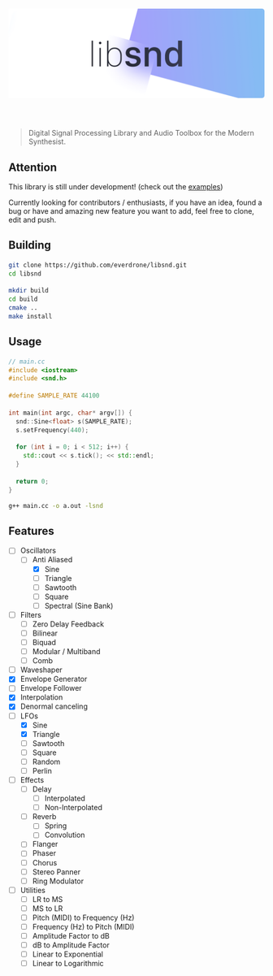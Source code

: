 <h1 align="center">
<img src="assets/libsnd.png" />
<br/><br/>
</h1>

> Digital Signal Processing Library and Audio Toolbox for the Modern Synthesist.

## Attention

This library is still under development! (check out the [examples](/examples))

Currently looking for contributors / enthusiasts, if you have an idea, found a bug or have and amazing new feature you want to add, feel free to clone, edit and push.

## Building

```bash
git clone https://github.com/everdrone/libsnd.git
cd libsnd

mkdir build
cd build
cmake ..
make install
```

## Usage

```cpp
// main.cc
#include <iostream>
#include <snd.h>

#define SAMPLE_RATE 44100

int main(int argc, char* argv[]) {
  snd::Sine<float> s(SAMPLE_RATE);
  s.setFrequency(440);

  for (int i = 0; i < 512; i++) {
    std::cout << s.tick(); << std::endl;
  }

  return 0;
}
```

```bash
g++ main.cc -o a.out -lsnd
```

## Features

* [ ] Oscillators
  * [ ] Anti Aliased
    * [x] Sine
    * [ ] Triangle
    * [ ] Sawtooth
    * [ ] Square
    * [ ] Spectral (Sine Bank)
* [ ] Filters
  * [ ] Zero Delay Feedback
  * [ ] Bilinear
  * [ ] Biquad
  * [ ] Modular / Multiband
  * [ ] Comb
* [ ] Waveshaper
* [x] Envelope Generator
* [ ] Envelope Follower
* [x] Interpolation
* [x] Denormal canceling
* [ ] LFOs
  * [x] Sine
  * [x] Triangle
  * [ ] Sawtooth
  * [ ] Square
  * [ ] Random
  * [ ] Perlin
* [ ] Effects
  * [ ] Delay
    * [ ] Interpolated
    * [ ] Non-Interpolated
  * [ ] Reverb
    * [ ] Spring
    * [ ] Convolution
  * [ ] Flanger
  * [ ] Phaser
  * [ ] Chorus
  * [ ] Stereo Panner
  * [ ] Ring Modulator
* [ ] Utilities
  * [ ] LR to MS
  * [ ] MS to LR
  * [ ] Pitch (MIDI) to Frequency (Hz)
  * [ ] Frequency (Hz) to Pitch (MIDI)
  * [ ] Amplitude Factor to dB
  * [ ] dB to Amplitude Factor
  * [ ] Linear to Exponential
  * [ ] Linear to Logarithmic